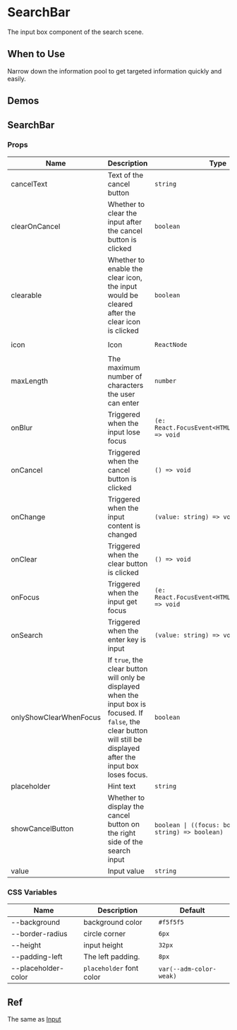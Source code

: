 # SearchBar

The input box component of the search scene.

## When to Use

Narrow down the information pool to get targeted information quickly and easily.

## Demos

<code src="./demos/demo1.tsx"></code>

<code src="./demos/demo2.tsx"></code>

## SearchBar

### Props

| Name                   | Description                                                                                                                                                             | Type                                                      | Default             |
| ---------------------- | ----------------------------------------------------------------------------------------------------------------------------------------------------------------------- | --------------------------------------------------------- | ------------------- |
| cancelText             | Text of the cancel button                                                                                                                                               | `string`                                                  | `'取消'`            |
| clearOnCancel          | Whether to clear the input after the cancel button is clicked                                                                                                           | `boolean`                                                 | `true`              |
| clearable              | Whether to enable the clear icon, the input would be cleared after the clear icon is clicked                                                                            | `boolean`                                                 | `true`              |
| icon                   | Icon                                                                                                                                                                    | `ReactNode`                                               | `<SearchOutline />` |
| maxLength              | The maximum number of characters the user can enter                                                                                                                     | `number`                                                  | -                   |
| onBlur                 | Triggered when the input lose focus                                                                                                                                     | `(e: React.FocusEvent<HTMLInputElement>) => void`         | -                   |
| onCancel               | Triggered when the cancel button is clicked                                                                                                                             | `() => void`                                              | -                   |
| onChange               | Triggered when the input content is changed                                                                                                                             | `(value: string) => void`                                 | -                   |
| onClear                | Triggered when the clear button is clicked                                                                                                                              | `() => void`                                              | -                   |
| onFocus                | Triggered when the input get focus                                                                                                                                      | `(e: React.FocusEvent<HTMLInputElement>) => void`         | -                   |
| onSearch               | Triggered when the enter key is input                                                                                                                                   | `(value: string) => void`                                 | -                   |
| onlyShowClearWhenFocus | If `true`, the clear button will only be displayed when the input box is focused. If `false`, the clear button will still be displayed after the input box loses focus. | `boolean`                                                 | `false`             |
| placeholder            | Hint text                                                                                                                                                               | `string`                                                  | -                   |
| showCancelButton       | Whether to display the cancel button on the right side of the search input                                                                                              | `boolean \| ((focus: boolean, value: string) => boolean)` | `false`             |
| value                  | Input value                                                                                                                                                             | `string`                                                  | -                   |

### CSS Variables

| Name                | Description              | Default                 |
| ------------------- | ------------------------ | ----------------------- |
| --background        | background color         | `#f5f5f5`               |
| --border-radius     | circle corner            | `6px`                   |
| --height            | input height             | `32px`                  |
| --padding-left      | The left padding.        | `8px`                   |
| --placeholder-color | `placeholder` font color | `var(--adm-color-weak)` |

## Ref

The same as [Input](./input)
